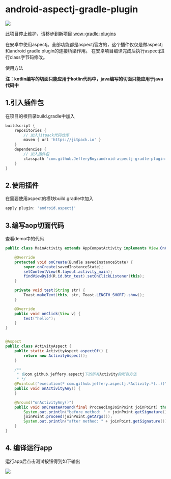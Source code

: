 # android-aspectj-gradle-plugin

[![](https://jitpack.io/v/JefferyBoy/android-aspectj-gradle-plugin.svg)](https://jitpack.io/#JefferyBoy/android-aspectj-gradle-plugin)

此项目停止维护，请移步到新项目 [wow-gradle-plugins](https://github.com/JefferyBoy/wow-gradle-plugins)

在安卓中使用aspectj。全部功能都是aspectj官方的，这个插件仅仅是做aspectj和android gradle plugin的连接桥梁作用。
在安卓项目编译完成后执行aspectj进行class字节码修改。

使用方法

**注：kotlin编写的切面只能应用于kotlin代码中，java编写的切面只能应用于java代码中**

## 1.引入插件包

在项目的根目录build.gradle中加入

```gradle
buildscript {
    repositories {
        // 加入jitpack代码仓库
        maven { url 'https://jitpack.io' }
    }
    dependencies {
        // 加入插件包
        classpath 'com.github.JefferyBoy:android-aspectj-gradle-plugin:1.0.3'
    }
}

```

## 2.使用插件

在需要使用aspect的模块build.gradle中加入

```gradle
apply plugin: 'android.aspectj'
```

## 3.编写aop切面代码

查看demo中的代码

```java
public class MainActivity extends AppCompatActivity implements View.OnClickListener {

    @Override
    protected void onCreate(Bundle savedInstanceState) {
        super.onCreate(savedInstanceState);
        setContentView(R.layout.activity_main);
        findViewById(R.id.btn_test).setOnClickListener(this);
    }

    private void test(String str) {
        Toast.makeText(this, str, Toast.LENGTH_SHORT).show();
    }

    @Override
    public void onClick(View v) {
        test("hello");
    }
}
```

```java

@Aspect
public class ActivityAspect {
    public static ActivityAspect aspectOf() {
        return new ActivityAspect();
    }

    /**
     * 包com.github.jeffery.aspectj下的所有Activity的所有方法
     * */
    @Pointcut("execution(* com.github.jeffery.aspectj.*Activity.*(..))")
    public void onActivityAny() {
    }

    @Around("onActivityAny()")
    public void onCreateAround(final ProceedingJoinPoint joinPoint) throws Throwable {
        System.out.println("before method: " + joinPoint.getSignature());
        joinPoint.proceed(joinPoint.getArgs());
        System.out.println("after method: " + joinPoint.getSignature());
    }
}
```

## 4. 编译运行app

运行app后点击测试按钮得到如下输出

![](https://fastly.jsdelivr.net/gh/JefferyBoy/pictures@master/2022/16637298527541663729851839.png)

